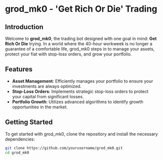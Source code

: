 # grod_mk0 - 'Get Rich Or Die' Trading

## Introduction
Welcome to **grod_mk0**, the trading bot designed with one goal in mind: **Get Rich Or Die** trying. In a world where the 40-hour workweek is no longer a guarantee of a comfortable life, grod_mk0 steps in to manage your assets, protect your fiat with stop-loss orders, and grow your portfolio.

## Features
- **Asset Management**: Efficiently manages your portfolio to ensure your investments are always optimized.
- **Stop-Loss Orders**: Implements strategic stop-loss orders to protect your capital from significant losses.
- **Portfolio Growth**: Utilizes advanced algorithms to identify growth opportunities in the market.

## Getting Started
To get started with grod_mk0, clone the repository and install the necessary dependencies:

```bash
git clone https://github.com/yourusername/grod_mk0.git
cd grod_mk0

